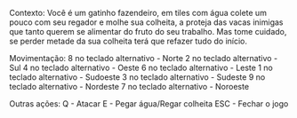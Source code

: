 
Contexto:
Você é um gatinho fazendeiro, em tiles com água colete um pouco com seu regador e molhe sua colheita, a proteja das vacas inimigas que tanto querem se alimentar do fruto do seu trabalho. Mas tome cuidado, se perder metade da sua colheita terá que refazer tudo do início.

Movimentação:
8 no teclado alternativo - Norte
2 no teclado alternativo - Sul
4 no teclado alternativo - Oeste
6 no teclado alternativo - Leste
1 no teclado alternativo - Sudoeste
3 no teclado alternativo - Sudeste
9 no teclado alternativo - Nordeste
7 no teclado alternativo - Noroeste

Outras ações:
Q - Atacar
E - Pegar água/Regar colheita
ESC - Fechar o jogo
